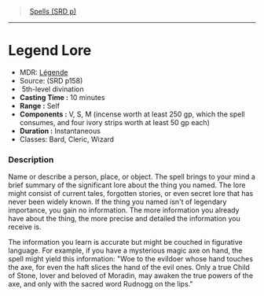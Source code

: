 ﻿---
!SpellItem
Family: SpellVO
Level: 5
Type: divination
CastingTime: 10 minutes
Range: Self
Components: V, S, M (incense worth at least 250 gp, which the spell consumes, and four ivory strips worth at least 50 gp each)
Duration: Instantaneous
Classes: Bard, Cleric, Wizard
Id: spells_vo.md#legend-lore
ParentLink: spells_vo.md#spells-srd-p
Name: Legend Lore
ParentName: Spells (SRD p)
NameLevel: 1
AltName: '[Légende](hd_spells_legende.md)'
Source: (SRD p158)
Attributes: {}
---
> [Spells (SRD p)](srd_spells.md)

---

# Legend Lore

- MDR: [Légende](hd_spells_legende.md)
- Source: (SRD p158)
-  5th-level divination
- **Casting Time :** 10 minutes
- **Range :** Self
- **Components :** V, S, M (incense worth at least 250 gp, which the spell consumes, and four ivory strips worth at least 50 gp each)
- **Duration :** Instantaneous
- Classes: Bard, Cleric, Wizard

### Description

Name or describe a person, place, or object. The spell brings to your mind a brief summary of the significant lore about the thing you named. The lore might consist of current tales, forgotten stories, or even secret lore that has never been widely known. If the thing you named isn't of legendary importance, you gain no information. The more information you already have about the thing, the more precise and detailed the information you receive is.

The information you learn is accurate but might be couched in figurative language. For example, if you have a mysterious magic axe on hand, the spell might yield this information: "Woe to the evildoer whose hand touches the axe, for even the haft slices the hand of the evil ones. Only a true Child of Stone, lover and beloved of Moradin, may awaken the true powers of the axe, and only with the sacred word Rudnogg on the lips."

